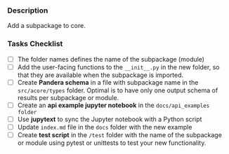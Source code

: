 <!--
Please complete the following sections when you submit your pull request.
Note that text within html comment tags will not be rendered.
-->

### Description

Add a subpackage to core.

### Tasks Checklist

- [ ] The folder names defines the name of the subpackage (module)
- [ ] Add the user-facing functions to the `__init__.py` in the new folder, so that
      they are available when the subpackage is imported.
- [ ] Create **Pandera schema** in a file with subpackage name in the `src/acore/types` folder.
      Optimal is to have only one output schema of results per subpackage or module.
- [ ] Create an **api example jupyter notebook** in the `docs/api_examples folder`
- [ ] Use **jupytext** to sync the Jupyter notebook with a Python script
- [ ] Update `index.md` file in the `docs` folder with the new example
- [ ] Create **test script** in the `/test` folder with the name of the subpackage or module
      using pytest or unittests to test your new functionality.

